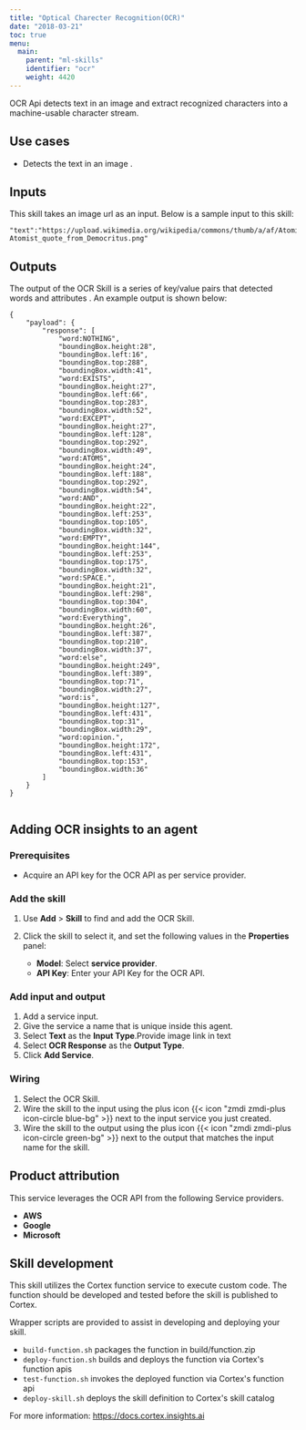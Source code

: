 ```yaml
---
title: "Optical Charecter Recognition(OCR)"
date: "2018-03-21"
toc: true
menu:
  main:
    parent: "ml-skills"
    identifier: "ocr"
    weight: 4420
---
```


OCR Api detects text in an image and extract recognized characters into a machine-usable character stream.

## Use cases
- Detects the text in an image .

## Inputs
This skill takes an image url as an input.
Below is a sample input to this skill:

```
"text":"https://upload.wikimedia.org/wikipedia/commons/thumb/a/af/Atomist_quote_from_Democritus.png/338px-Atomist_quote_from_Democritus.png"
```


## Outputs
The output of the OCR Skill is a series of key/value pairs that detected words and attributes . An example output is shown below:

```
{
    "payload": {
        "response": [
            "word:NOTHING",
            "boundingBox.height:28",
            "boundingBox.left:16",
            "boundingBox.top:288",
            "boundingBox.width:41",
            "word:EXISTS",
            "boundingBox.height:27",
            "boundingBox.left:66",
            "boundingBox.top:283",
            "boundingBox.width:52",
            "word:EXCEPT",
            "boundingBox.height:27",
            "boundingBox.left:128",
            "boundingBox.top:292",
            "boundingBox.width:49",
            "word:ATOMS",
            "boundingBox.height:24",
            "boundingBox.left:188",
            "boundingBox.top:292",
            "boundingBox.width:54",
            "word:AND",
            "boundingBox.height:22",
            "boundingBox.left:253",
            "boundingBox.top:105",
            "boundingBox.width:32",
            "word:EMPTY",
            "boundingBox.height:144",
            "boundingBox.left:253",
            "boundingBox.top:175",
            "boundingBox.width:32",
            "word:SPACE.",
            "boundingBox.height:21",
            "boundingBox.left:298",
            "boundingBox.top:304",
            "boundingBox.width:60",
            "word:Everything",
            "boundingBox.height:26",
            "boundingBox.left:387",
            "boundingBox.top:210",
            "boundingBox.width:37",
            "word:else",
            "boundingBox.height:249",
            "boundingBox.left:389",
            "boundingBox.top:71",
            "boundingBox.width:27",
            "word:is",
            "boundingBox.height:127",
            "boundingBox.left:431",
            "boundingBox.top:31",
            "boundingBox.width:29",
            "word:opinion.",
            "boundingBox.height:172",
            "boundingBox.left:431",
            "boundingBox.top:153",
            "boundingBox.width:36"
        ]
    }
}


```

## Adding OCR insights to an agent
### Prerequisites
* Acquire an API key for the OCR API as per service provider.

### Add the skill
1. Use **Add** > **Skill** to find and add the OCR Skill.
1. Click the skill to select it, and set the following values in the **Properties** panel:
 
    * **Model**: Select **service provider**.
    * **API Key**: Enter your API Key for the OCR API.

### Add input and output
1. Add a service input.
1. Give the service a name that is unique inside this agent.
1. Select **Text** as the **Input Type**.Provide image link in text
1. Select **OCR Response** as the **Output Type**.
1. Click **Add Service**.

### Wiring
1. Select the OCR Skill.
2. Wire the skill to the input using the plus icon {{< icon "zmdi zmdi-plus icon-circle blue-bg" >}} next to the input service you just created.
3. Wire the skill to the output using the plus icon {{< icon "zmdi zmdi-plus icon-circle green-bg" >}} next to the output that matches the input name for the skill.

## Product attribution
This service leverages the OCR API from the following Service providers.
* **AWS**
* **Google**
* **Microsoft**

## Skill development
This skill utilizes the Cortex function service to execute custom code.
The function should be developed and tested before the skill is published to Cortex.
  
Wrapper scripts are provided to assist in developing and deploying your skill.
* `build-function.sh` packages the function in build/function.zip
* `deploy-function.sh` builds and deploys the function via Cortex's function apis
* `test-function.sh` invokes the deployed function via Cortex's function api
* `deploy-skill.sh` deploys the skill definition to Cortex's skill catalog

For more information: https://docs.cortex.insights.ai
